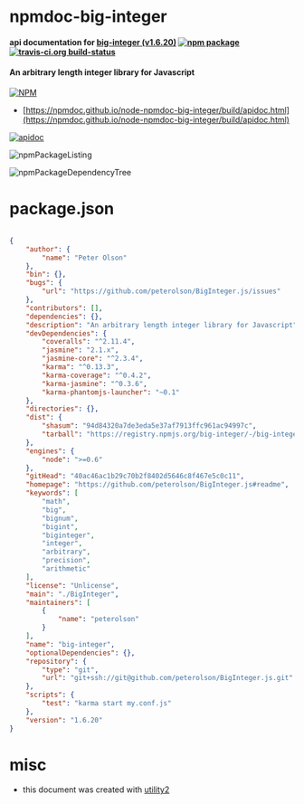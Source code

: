 # npmdoc-big-integer

#### api documentation for  [big-integer (v1.6.20)](https://github.com/peterolson/BigInteger.js#readme)  [![npm package](https://img.shields.io/npm/v/npmdoc-big-integer.svg?style=flat-square)](https://www.npmjs.org/package/npmdoc-big-integer) [![travis-ci.org build-status](https://api.travis-ci.org/npmdoc/node-npmdoc-big-integer.svg)](https://travis-ci.org/npmdoc/node-npmdoc-big-integer)

#### An arbitrary length integer library for Javascript

[![NPM](https://nodei.co/npm/big-integer.png?downloads=true&downloadRank=true&stars=true)](https://www.npmjs.com/package/big-integer)

- [https://npmdoc.github.io/node-npmdoc-big-integer/build/apidoc.html](https://npmdoc.github.io/node-npmdoc-big-integer/build/apidoc.html)

[![apidoc](https://npmdoc.github.io/node-npmdoc-big-integer/build/screenCapture.buildCi.browser.%252Ftmp%252Fbuild%252Fapidoc.html.png)](https://npmdoc.github.io/node-npmdoc-big-integer/build/apidoc.html)

![npmPackageListing](https://npmdoc.github.io/node-npmdoc-big-integer/build/screenCapture.npmPackageListing.svg)

![npmPackageDependencyTree](https://npmdoc.github.io/node-npmdoc-big-integer/build/screenCapture.npmPackageDependencyTree.svg)



# package.json

```json

{
    "author": {
        "name": "Peter Olson"
    },
    "bin": {},
    "bugs": {
        "url": "https://github.com/peterolson/BigInteger.js/issues"
    },
    "contributors": [],
    "dependencies": {},
    "description": "An arbitrary length integer library for Javascript",
    "devDependencies": {
        "coveralls": "^2.11.4",
        "jasmine": "2.1.x",
        "jasmine-core": "^2.3.4",
        "karma": "^0.13.3",
        "karma-coverage": "^0.4.2",
        "karma-jasmine": "^0.3.6",
        "karma-phantomjs-launcher": "~0.1"
    },
    "directories": {},
    "dist": {
        "shasum": "94d84320a7de3eda5e37af7913ffc961ac94997c",
        "tarball": "https://registry.npmjs.org/big-integer/-/big-integer-1.6.20.tgz"
    },
    "engines": {
        "node": ">=0.6"
    },
    "gitHead": "40ac46ac1b29c70b2f8402d5646c8f467e5c0c11",
    "homepage": "https://github.com/peterolson/BigInteger.js#readme",
    "keywords": [
        "math",
        "big",
        "bignum",
        "bigint",
        "biginteger",
        "integer",
        "arbitrary",
        "precision",
        "arithmetic"
    ],
    "license": "Unlicense",
    "main": "./BigInteger",
    "maintainers": [
        {
            "name": "peterolson"
        }
    ],
    "name": "big-integer",
    "optionalDependencies": {},
    "repository": {
        "type": "git",
        "url": "git+ssh://git@github.com/peterolson/BigInteger.js.git"
    },
    "scripts": {
        "test": "karma start my.conf.js"
    },
    "version": "1.6.20"
}
```



# misc
- this document was created with [utility2](https://github.com/kaizhu256/node-utility2)
